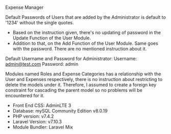 Expense Manager

Default Passwords of Users that are added by the Administrator is default to '1234' without the single quotes.
- Based on the instruction given, there's no updating of password in the Update Function of the User Module.
- Addition to that, on the Add Function of the User Module. Same goes with the password. There are no mentioned instruction about it.

Default Username and Password for Administrator:
Username: admin@test.com
Password: admin

Modules named Roles and Expense Categories has a relationship with the User and Expenses respectively, there is no instruction about restricting to delete the models under it. Therefore, I assumed to create a foreign key constraint for cascading the parent model so no problems will be encountered for it.

- Front End CSS: AdminLTE 3
- Database: mySQL Community Edition v8.0.19
- PHP version: v7.4.2
- Laravel Version: v7.10.3
- Module Bundler: Laravel Mix
